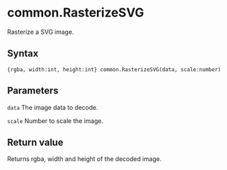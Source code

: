# common.RasterizeSVG
Rasterize a SVG image.

## Syntax
```
{rgba, width:int, height:int} common.RasterizeSVG(data, scale:number)
```

## Parameters
```data``` The image data to decode.

```scale``` Number to scale the image.

## Return value
Returns rgba, width and height of the decoded image.
